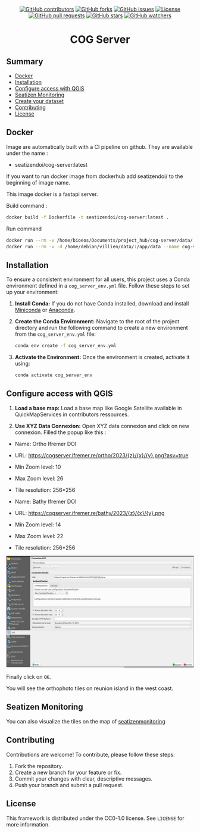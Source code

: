 <p align="center">
  <a href="https://github.com/SeatizenDOI/cog-server/graphs/contributors"><img src="https://img.shields.io/github/contributors/SeatizenDOI/cog-server" alt="GitHub contributors"></a>
  <a href="https://github.com/SeatizenDOI/cog-server/network/members"><img src="https://img.shields.io/github/forks/SeatizenDOI/cog-server" alt="GitHub forks"></a>
  <a href="https://github.com/SeatizenDOI/cog-server/issues"><img src="https://img.shields.io/github/issues/SeatizenDOI/cog-server" alt="GitHub issues"></a>
  <a href="https://github.com/SeatizenDOI/cog-server/blob/master/LICENSE"><img src="https://img.shields.io/github/license/SeatizenDOI/cog-server" alt="License"></a>
  <a href="https://github.com/SeatizenDOI/cog-server/pulls"><img src="https://img.shields.io/github/issues-pr/SeatizenDOI/cog-server" alt="GitHub pull requests"></a>
  <a href="https://github.com/SeatizenDOI/cog-server/stargazers"><img src="https://img.shields.io/github/stars/SeatizenDOI/cog-server" alt="GitHub stars"></a>
  <a href="https://github.com/SeatizenDOI/cog-server/watchers"><img src="https://img.shields.io/github/watchers/SeatizenDOI/cog-server" alt="GitHub watchers"></a>
</p>

<div align="center">

# COG Server

</div>

## Summary

* [Docker](#docker)
* [Installation](#installation)
* [Configure access with QGIS](#configure-access-with-qgis)
* [Seatizen Monitoring](#seatizenmonitoring)
* [Create your dataset](#create-your-dataset)
* [Contributing](#contributing)
* [License](#license)

## Docker

Image are automatically built with a CI pipeline on github. They are available under the name :
* seatizendoi/cog-server:latest

If you want to run docker image from dockerhub add seatizendoi/ to the beginning of image name.

This image docker is a fastapi server.

Build command :
```bash
docker build -f Dockerfile -t seatizendoi/cog-server:latest .
```

Run command
```bash
docker run --rm -v /home/bioeos/Documents/project_hub/cog-server/data/:/app/data --name cog-server -p 5004:5004 seatizendoi/cog-server:latest
docker run --rm -v -d /home/debian/villien/data/:/app/data --name cog-server -p 5004:5004 seatizendoi/cog-server:latest

```

## Installation

To ensure a consistent environment for all users, this project uses a Conda environment defined in a `cog_server_env.yml` file. Follow these steps to set up your environment:

1. **Install Conda:** If you do not have Conda installed, download and install [Miniconda](https://docs.conda.io/en/latest/miniconda.html) or [Anaconda](https://www.anaconda.com/products/distribution).

2. **Create the Conda Environment:** Navigate to the root of the project directory and run the following command to create a new environment from the `cog_server_env.yml` file:
   ```bash
   conda env create -f cog_server_env.yml
   ```

3. **Activate the Environment:** Once the environment is created, activate it using:
   ```bash
   conda activate cog_server_env
   ```

## Configure access with QGIS

1. **Load a base map:** Load a base map like Google Satellite available in QuickMapServices in contributors ressources.

2. **Use XYZ Data Connexion:** Open XYZ data connexion and click on new connexion. Filled the popup like this :

* Name: Ortho Ifremer DOI
* URL: https://cogserver.ifremer.re/ortho/2023/{z}/{x}/{y}.png?asv=true

* Min Zoom level: 10
* Max Zoom level: 26
* Tile resolution: 256*256

* Name: Bathy Ifremer DOI
* URL: https://cogserver.ifremer.re/bathy/2023/{z}/{x}/{y}.png
* Min Zoom level: 14
* Max Zoom level: 22
* Tile resolution: 256*256

<div align="center">
  <img src="assets/qgis.png" alt="Qgis">
</div>

Finally click on `OK`.

You will see the orthophoto tiles on reunion island in the west coast.

## Seatizen Monitoring

You can also visualize the tiles on the map of [seatizenmonitoring](https://seatizenmonitoring.ifremer.re)


## Contributing

Contributions are welcome! To contribute, please follow these steps:

1. Fork the repository.
2. Create a new branch for your feature or fix.
3. Commit your changes with clear, descriptive messages.
4. Push your branch and submit a pull request.

## License

This framework is distributed under the CC0-1.0 license. See `LICENSE` for more information.
